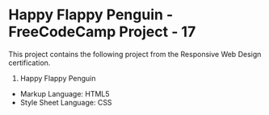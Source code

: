 # Happy Flappy Penguin - FreeCodeCamp Project - 17
This project contains the following project from the Responsive Web Design certification. 
1. Happy Flappy Penguin
- Markup Language: HTML5
- Style Sheet Language: CSS